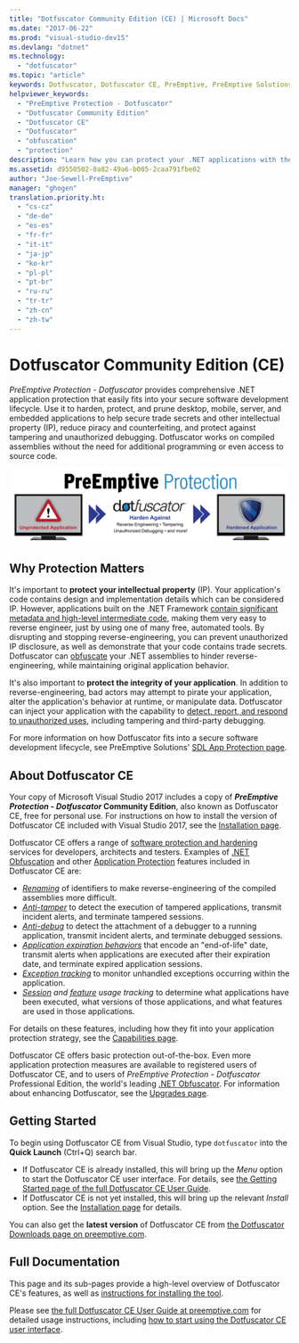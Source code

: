 ```yaml
---
title: "Dotfuscator Community Edition (CE) | Microsoft Docs"
ms.date: "2017-06-22"
ms.prod: "visual-studio-dev15"
ms.devlang: "dotnet"
ms.technology:
  - "dotfuscator"
ms.topic: "article"
keywords: Dotfuscator, Dotfuscator CE, PreEmptive, PreEmptive Solutions, PreEmptive Protection, protection, community edition, obfuscation, .NET, free, Visual Studio 2017
helpviewer_keywords:
  - "PreEmptive Protection - Dotfuscator"
  - "Dotfuscator Community Edition"
  - "Dotfuscator CE"
  - "Dotfuscator"
  - "obfuscation"
  - "protection"
description: "Learn how you can protect your .NET applications with the free Dotfuscator Community Edition included in Visual Studio 2017."
ms.assetid: d9550502-0a82-49a6-b005-2caa791fbe02
author: "Joe-Sewell-PreEmptive"
manager: "ghogen"
translation.priority.ht:
  - "cs-cz"
  - "de-de"
  - "es-es"
  - "fr-fr"
  - "it-it"
  - "ja-jp"
  - "ko-kr"
  - "pl-pl"
  - "pt-br"
  - "ru-ru"
  - "tr-tr"
  - "zh-cn"
  - "zh-tw"
---
```


# Dotfuscator Community Edition (CE)

*PreEmptive Protection - Dotfuscator* provides comprehensive .NET application protection that easily fits into your secure software development lifecycle.
Use it to harden, protect, and prune desktop, mobile, server, and embedded applications to help secure trade secrets and other intellectual property (IP), reduce piracy and counterfeiting, and protect against tampering and unauthorized debugging.
Dotfuscator works on compiled assemblies without the need for additional programming or even access to source code.

![](media/header.svg)

## Why Protection Matters

It's important to **protect your intellectual property** (IP).
Your application's code contains design and implementation details which can be considered IP.
However, applications built on the .NET Framework [contain significant metadata and high-level intermediate code][assemblies], making them very easy to reverse engineer, just by using one of many free, automated tools.
By disrupting and stopping reverse-engineering, you can prevent unauthorized IP disclosure, as well as demonstrate that your code contains trade secrets.
Dotfuscator can [obfuscate][obfuscation] your .NET assemblies to hinder reverse-engineering, while maintaining original application behavior.

It's also important to **protect the integrity of your application**.
In addition to reverse-engineering, bad actors may attempt to pirate your application, alter the application's behavior at runtime, or manipulate data.
Dotfuscator can inject your application with the capability to [detect, report, and respond to unauthorized uses][checks], including tampering and third-party debugging.

For more information on how Dotfuscator fits into a secure software development lifecycle, see PreEmptive Solutions' [SDL App Protection page][sdl-protection].

## About Dotfuscator CE

Your copy of Microsoft Visual Studio 2017 includes a copy of ***PreEmptive Protection - Dotfuscator* Community Edition**, also known as Dotfuscator CE, free for personal use.
For instructions on how to install the version of Dotfuscator CE included with Visual Studio 2017, see the [Installation page][install].

Dotfuscator CE offers a range of [software protection and hardening][software-protection] services for developers, architects and testers.
Examples of [.NET Obfuscation][obfuscation] and other [Application Protection][app-protection] features included in Dotfuscator CE are:

* *[Renaming][renaming]* of identifiers to make reverse-engineering of the compiled assemblies more difficult.
* *[Anti-tamper][tamper]* to detect the execution of tampered applications, transmit incident alerts, and terminate tampered sessions.
* *[Anti-debug][debug]* to detect the attachment of a debugger to a running application, transmit incident alerts, and terminate debugged sessions.
* *[Application expiration behaviors][shelflife]* that encode an "end-of-life" date, transmit alerts when applications are executed after their expiration date, and terminate expired application sessions.
* *[Exception tracking][exceptions]* to monitor unhandled exceptions occurring within the application.
* *[Session][sessions] and [feature][features] usage tracking* to determine what applications have been executed, what versions of those applications, and what features are used in those applications.

For details on these features, including how they fit into your application protection strategy, see the [Capabilities page][capabilities].

Dotfuscator CE offers basic protection out-of-the-box.
Even more application protection measures are available to registered users of Dotfuscator CE,
and to users of *PreEmptive Protection - Dotfuscator* Professional Edition, the world's leading [.NET Obfuscator][net-obfuscator].
For information about enhancing Dotfuscator, see the [Upgrades page][upgrades].

## Getting Started

To begin using Dotfuscator CE from Visual Studio, type `dotfuscator` into the **Quick Launch** (Ctrl+Q) search bar.

* If Dotfuscator CE is already installed, this will bring up the *Menu* option to start the Dotfuscator CE user interface. For details, see [the Getting Started page of the full Dotfuscator CE User Guide][get-started].
* If Dotfuscator CE is not yet installed, this will bring up the relevant *Install* option. See the [Installation page][install] for details.

You can also get the **latest version** of Dotfuscator CE from [the Dotfuscator Downloads page on preemptive.com][download].

## Full Documentation

This page and its sub-pages provide a high-level overview of Dotfuscator CE's features, as well as [instructions for installing the tool][install].

Please see [the full Dotfuscator CE User Guide at preemptive.com][full] for detailed usage instructions, including [how to start using the Dotfuscator CE user interface][get-started].

<!-- Copyright © 2017 PreEmptive Solutions, LLC -->

[assemblies]: https://docs.microsoft.com/en-us/dotnet/standard/assembly-format
[software-protection]: https://www.preemptive.com/software-protection
[obfuscation]: https://www.preemptive.com/obfuscation
[app-protection]: https://www.preemptive.com/application-protection
[sdl-protection]: https://www.preemptive.com/solutions/SDL-App-Protection
[net-obfuscator]: https://www.preemptive.com/products/dotfuscator/overview
[download]: https://www.preemptive.com/products/dotfuscator/downloads

[install]: install.md
[capabilities]: capabilities.md
[upgrades]: upgrades.md

[get-started]: https://www.preemptive.com/dotfuscator/ce/docs/help/gui_getstarted.html

[renaming]: https://www.preemptive.com/dotfuscator/ce/docs/help/obfuscation_renaming.html

[checks]: https://www.preemptive.com/dotfuscator/ce/docs/help/checks_overview.html
[tamper]: https://www.preemptive.com/dotfuscator/ce/docs/help/checks_tamper.html
[debug]: https://www.preemptive.com/dotfuscator/ce/docs/help/checks_debug.html
[shelflife]: https://www.preemptive.com/dotfuscator/ce/docs/help/checks_shelflife.html

[exceptions]: https://www.preemptive.com/dotfuscator/ce/docs/help/analytics_exceptions.html
[sessions]: https://www.preemptive.com/dotfuscator/ce/docs/help/analytics_sessions.html
[features]: https://www.preemptive.com/dotfuscator/ce/docs/help/analytics_features.html

[full]: https://www.preemptive.com/dotfuscator/ce/docs/help/index.html
